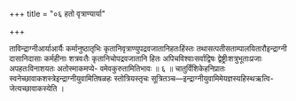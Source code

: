 +++
title = "०६ हतो वृत्राण्यार्या"

+++

ताविन्द्राग्नीआर्याआर्यैः कर्मानुष्ठातृभिः कृतानिवृत्राण्युपद्रवजातानिहतःहिंस्तः तथासत्पतीसताम्पालयितारौइन्द्राग्नी दासानिदासाः कर्महीनाः शत्रवःतैः कृतानिचोपद्रवजातानि हितः अपिचविश्वाःसर्वाद्विषः द्वेष्ट्रीःशत्रुभूताःप्रजाः अपहतःविनाशयतः अतोस्माकमप्ये- वमेवकुरुतामितिभावः ॥ ६ ॥ चातुर्विंशिकेहनिप्रातः स्वनेच्छावाकशस्त्रेइन्द्राग्नीयुवामितिषळहः स्तोत्रियस्तृचः सूत्रितञ्च—इन्द्राग्नीयुवामिमेयज्ञस्यहिस्थऋत्वि- जेत्यच्छावाकस्येति ।